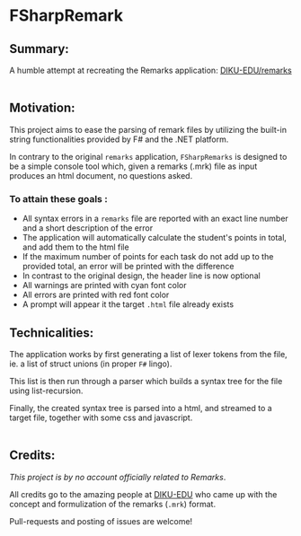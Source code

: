 # FSharpRemark

## Summary:
A humble attempt at recreating the Remarks application:
[DIKU-EDU/remarks](https://github.com/DIKU-EDU/remarks "DIKU-EDU/remarks")
<br>
<br>
## Motivation:
This project aims to ease the parsing of remark files by utilizing the built-in
string functionalities provided by F# and the .NET platform.

In contrary to the original `remarks` application, `FSharpRemarks` is designed
to be a simple console tool which, given a remarks (.mrk) file as input
produces an html document, no questions asked.

### __To attain these goals__ :
* All syntax errors in a `remarks` file are reported with an exact line number
  and a short description of the error
* The application will automatically calculate the student's points in total,
  and add them to the html file
* If the maximum number of points for each task do not add up to the provided
  total, an error will be printed with the difference
* In contrast to the original design, the header line is now optional
* All warnings are printed with cyan font color
* All errors are printed with red font color
* A prompt will appear it the target `.html` file already exists


## Technicalities:
The application works by first generating a list of lexer tokens from the file,
ie. a list of struct unions (in proper `F#` lingo).

This list is then run through a parser which builds a syntax tree for the file
using list-recursion.

Finally, the created syntax tree is parsed into a html, and streamed to a target file,
together with some css and javascript.
<br>
<br>
## Credits:
_This project is by no account officially related to Remarks_.

All credits go to the amazing people at [DIKU-EDU](https://github.com/DIKU-EDU "DIKU-EDU")
who came up with the concept and formulization of the remarks (`.mrk`) format.

Pull-requests and posting of issues are welcome!

